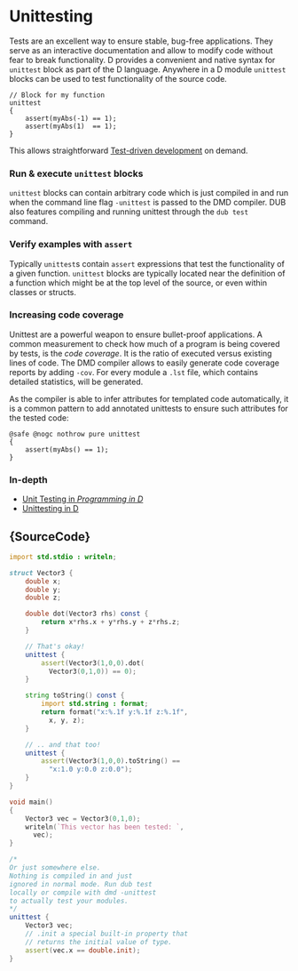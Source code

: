 # Unittesting

Tests are an excellent way to ensure stable, bug-free applications.
They serve as an interactive documentation and allow to modify
code without fear to break functionality. D provides a convenient
and native syntax for `unittest` block as part of the D language.
Anywhere in a D module `unittest` blocks can be used to test
functionality of the source code.

    // Block for my function
    unittest
    {
        assert(myAbs(-1) == 1);
        assert(myAbs(1)  == 1);
    }

This allows straightforward [Test-driven development](https://en.wikipedia.org/wiki/Test-driven_development)
on demand.

### Run & execute `unittest` blocks

`unittest` blocks can contain arbitrary code which is just
compiled in and run when the command line flag `-unittest`
is passed to the DMD compiler. DUB also features compiling
and running unittest through the `dub test` command.

### Verify examples with `assert`

Typically `unittest`s contain `assert` expressions that test
the functionality of a given function. `unittest` blocks
are typically located near the definition of a function
which might be at the top level of the source, or even
within classes or structs.

### Increasing code coverage

Unittest are a powerful weapon to ensure bullet-proof applications.
A common measurement to check how much of a program
is being covered by tests, is the _code coverage_.
It is the ratio of executed versus existing lines of code.
The DMD compiler allows to easily generate code coverage reports
by adding `-cov`. For every module a `.lst` file, which contains
detailed statistics, will be generated.

As the compiler is able to infer attributes for templated code
automatically, it is a common pattern to add annotated unittests
to ensure such attributes for the tested code:

    @safe @nogc nothrow pure unittest
    {
        assert(myAbs() == 1);
    }

### In-depth

- [Unit Testing in _Programming in D_](http://ddili.org/ders/d.en/unit_testing.html)
- [Unittesting in D](https://dlang.org/spec/unittest.html)

## {SourceCode}

```d
import std.stdio : writeln;

struct Vector3 {
    double x;
    double y;
    double z;

    double dot(Vector3 rhs) const {
        return x*rhs.x + y*rhs.y + z*rhs.z;
    }

    // That's okay!
    unittest {
        assert(Vector3(1,0,0).dot(
          Vector3(0,1,0)) == 0);
    }

    string toString() const {
        import std.string : format;
        return format("x:%.1f y:%.1f z:%.1f",
          x, y, z);
    }

    // .. and that too!
    unittest {
        assert(Vector3(1,0,0).toString() ==
          "x:1.0 y:0.0 z:0.0");
    }
}

void main()
{
    Vector3 vec = Vector3(0,1,0);
    writeln(`This vector has been tested: `,
      vec);
}

/*
Or just somewhere else.
Nothing is compiled in and just
ignored in normal mode. Run dub test
locally or compile with dmd -unittest
to actually test your modules.
*/
unittest {
    Vector3 vec;
    // .init a special built-in property that
    // returns the initial value of type.
    assert(vec.x == double.init);
}
```
